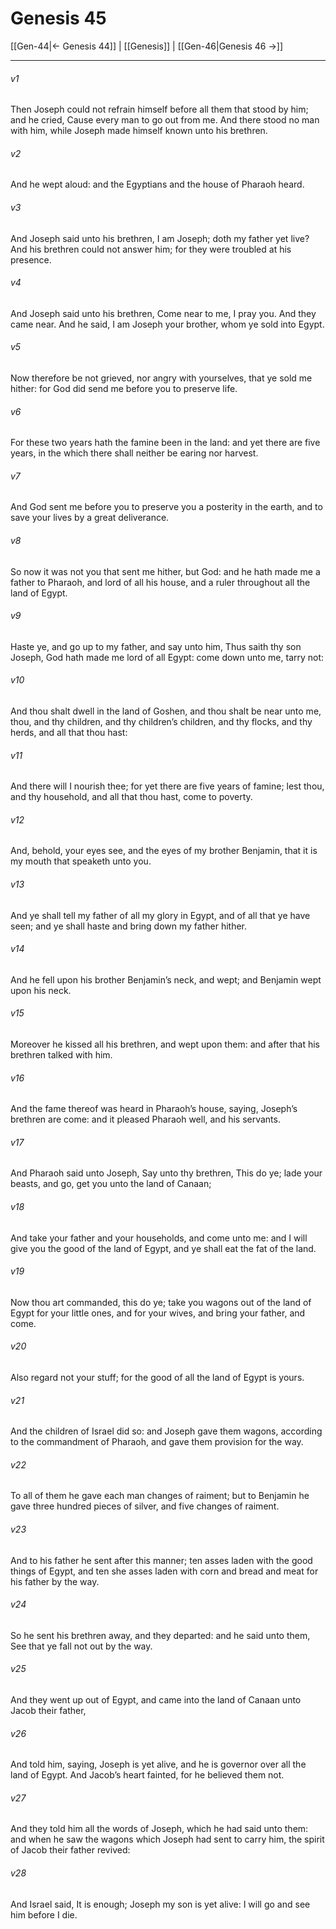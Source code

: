 # Genesis 45

[[Gen-44|← Genesis 44]] | [[Genesis]] | [[Gen-46|Genesis 46 →]]
***

###### v1
Then Joseph could not refrain himself before all them that stood by him; and he cried, Cause every man to go out from me. And there stood no man with him, while Joseph made himself known unto his brethren.
###### v2
And he wept aloud: and the Egyptians and the house of Pharaoh heard.
###### v3
And Joseph said unto his brethren, I am Joseph; doth my father yet live? And his brethren could not answer him; for they were troubled at his presence.
###### v4
And Joseph said unto his brethren, Come near to me, I pray you. And they came near. And he said, I am Joseph your brother, whom ye sold into Egypt.
###### v5
Now therefore be not grieved, nor angry with yourselves, that ye sold me hither: for God did send me before you to preserve life.
###### v6
For these two years hath the famine been in the land: and yet there are five years, in the which there shall neither be earing nor harvest.
###### v7
And God sent me before you to preserve you a posterity in the earth, and to save your lives by a great deliverance.
###### v8
So now it was not you that sent me hither, but God: and he hath made me a father to Pharaoh, and lord of all his house, and a ruler throughout all the land of Egypt.
###### v9
Haste ye, and go up to my father, and say unto him, Thus saith thy son Joseph, God hath made me lord of all Egypt: come down unto me, tarry not:
###### v10
And thou shalt dwell in the land of Goshen, and thou shalt be near unto me, thou, and thy children, and thy children’s children, and thy flocks, and thy herds, and all that thou hast:
###### v11
And there will I nourish thee; for yet there are five years of famine; lest thou, and thy household, and all that thou hast, come to poverty.
###### v12
And, behold, your eyes see, and the eyes of my brother Benjamin, that it is my mouth that speaketh unto you.
###### v13
And ye shall tell my father of all my glory in Egypt, and of all that ye have seen; and ye shall haste and bring down my father hither.
###### v14
And he fell upon his brother Benjamin’s neck, and wept; and Benjamin wept upon his neck.
###### v15
Moreover he kissed all his brethren, and wept upon them: and after that his brethren talked with him.
###### v16
And the fame thereof was heard in Pharaoh’s house, saying, Joseph’s brethren are come: and it pleased Pharaoh well, and his servants.
###### v17
And Pharaoh said unto Joseph, Say unto thy brethren, This do ye; lade your beasts, and go, get you unto the land of Canaan;
###### v18
And take your father and your households, and come unto me: and I will give you the good of the land of Egypt, and ye shall eat the fat of the land.
###### v19
Now thou art commanded, this do ye; take you wagons out of the land of Egypt for your little ones, and for your wives, and bring your father, and come.
###### v20
Also regard not your stuff; for the good of all the land of Egypt is yours.
###### v21
And the children of Israel did so: and Joseph gave them wagons, according to the commandment of Pharaoh, and gave them provision for the way.
###### v22
To all of them he gave each man changes of raiment; but to Benjamin he gave three hundred pieces of silver, and five changes of raiment.
###### v23
And to his father he sent after this manner; ten asses laden with the good things of Egypt, and ten she asses laden with corn and bread and meat for his father by the way.
###### v24
So he sent his brethren away, and they departed: and he said unto them, See that ye fall not out by the way.
###### v25
And they went up out of Egypt, and came into the land of Canaan unto Jacob their father,
###### v26
And told him, saying, Joseph is yet alive, and he is governor over all the land of Egypt. And Jacob’s heart fainted, for he believed them not.
###### v27
And they told him all the words of Joseph, which he had said unto them: and when he saw the wagons which Joseph had sent to carry him, the spirit of Jacob their father revived:
###### v28
And Israel said, It is enough; Joseph my son is yet alive: I will go and see him before I die. 
